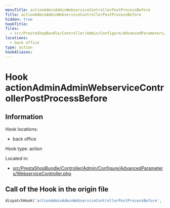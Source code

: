 ```yaml
---
menuTitle: actionAdminAdminWebserviceControllerPostProcessBefore
Title: actionAdminAdminWebserviceControllerPostProcessBefore
hidden: true
hookTitle: 
files:
  - src/PrestaShopBundle/Controller/Admin/Configure/AdvancedParameters/WebserviceController.php
locations:
  - back office
type: action
hookAliases:
---
```


# Hook actionAdminAdminWebserviceControllerPostProcessBefore

## Information

Hook locations: 
  - back office

Hook type: action

Located in: 
  - [src/PrestaShopBundle/Controller/Admin/Configure/AdvancedParameters/WebserviceController.php](https://github.com/PrestaShop/PrestaShop/blob/8.0.x/src/PrestaShopBundle/Controller/Admin/Configure/AdvancedParameters/WebserviceController.php)

## Call of the Hook in the origin file

```php
dispatchHook('actionAdminAdminWebserviceControllerPostProcessBefore', ['controller' => $this])
```